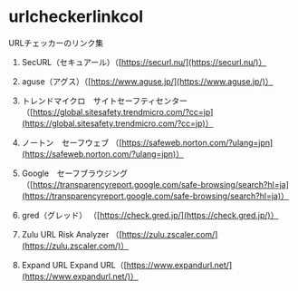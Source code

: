 # urlcheckerlinkcol
URLチェッカーのリンク集

1. SecURL（セキュアール）（[https://securl.nu/](https://securl.nu/)）

2. aguse（アグス）（[https://www.aguse.jp/](https://www.aguse.jp/)）

3. トレンドマイクロ　サイトセーフティセンター （[https://global.sitesafety.trendmicro.com/?cc=jp](https://global.sitesafety.trendmicro.com/?cc=jp)）

4. ノートン　セーフウェブ （[https://safeweb.norton.com/?ulang=jpn](https://safeweb.norton.com/?ulang=jpn)）

5. Google　セーフブラウジング （[https://transparencyreport.google.com/safe-browsing/search?hl=ja](https://transparencyreport.google.com/safe-browsing/search?hl=ja)）

6. gred（グレッド） （[https://check.gred.jp/](https://check.gred.jp/)）

7. Zulu URL Risk Analyzer （[https://zulu.zscaler.com/](https://zulu.zscaler.com/)）

8. Expand URL Expand URL（[https://www.expandurl.net/](https://www.expandurl.net/)）
